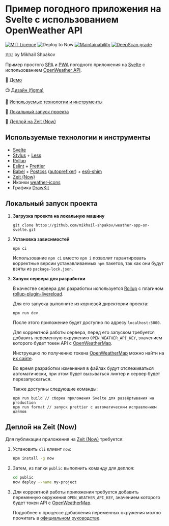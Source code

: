 # Пример погодного приложения на Svelte с использованием OpenWeather API
[![MIT Licence](https://badges.frapsoft.com/os/mit/mit.svg?v=103)](https://opensource.org/licenses/mit-license.php)
![Deploy to Now](https://badgen.net/badge/Deploy%20to%20Now/success/green)
[![Maintainability](https://api.codeclimate.com/v1/badges/b100ee939b868e42c27a/maintainability)](https://codeclimate.com/github/mikhail-shpakov/weather-app-on-svelte/maintainability)
[![DeepScan grade](https://deepscan.io/api/teams/8555/projects/10843/branches/155136/badge/grade.svg)](https://deepscan.io/dashboard#view=project&tid=8555&pid=10843&bid=155136)

:ru: by Mikhail Shpakov

Пример простого [SPA](https://ru.wikipedia.org/wiki/%D0%9E%D0%B4%D0%BD%D0%BE%D1%81%D1%82%D1%80%D0%B0%D0%BD%D0%B8%D1%87%D0%BD%D0%BE%D0%B5_%D0%BF%D1%80%D0%B8%D0%BB%D0%BE%D0%B6%D0%B5%D0%BD%D0%B8%D0%B5)
и [PWA](https://web.dev/progressive-web-apps/) погодного приложения на [Svelte](https://svelte.dev/)
с использованием [OpenWeather API](https://openweathermap.org/api).

:tada: [Демо](https://weather-app-on-svelte.now.sh/)

:tv: [Дизайн (figma)](https://www.figma.com/file/7URoiBEupUXFln3G39hSaI/Weather-app-on-Svelte?node-id=0%3A1)

:hammer: [Используемые технологии и инструменты](#tools)

:wrench: [Локальный запуск проекта](#dev)

:rocket: [Деплой на Zeit (Now)](#deploy)


## <a name="tools"></a>Используемые технологии и инструменты

- [Svelte](https://svelte.dev/)
- [Stylus](https://stylus-lang.com/) + [Less](http://lesscss.org/)
- [Rollup](https://rollupjs.org/)
- [Eslint](https://eslint.org/) + [Prettier](https://prettier.io/)
- [Babel](https://babeljs.io/) +
[Postcss](https://postcss.org/) ([autoprefixer](https://github.com/postcss/autoprefixer)) +
[es6-shim](https://github.com/paulmillr/es6-shim)
- [Zeit (Now)](https://zeit.co/)
- Иконки [weather-icons](https://github.com/erikflowers/weather-icons)
- Графика [DrawKit](https://www.drawkit.io/)

## <a name="dev"></a>Локальный запуск проекта

1. **Загрузка проекта на локальную машину**

    ```
    git clone https://github.com/mikhail-shpakov/weather-app-on-svelte.git
    ```

2. **Установка зависимостей**

    ```
    npm ci
    ```

    Использование `npm ci` вместо `npm i` позволит гарантировать корректные версии устанавливаемых `npm` пакетов,
    так как они будут взяты из `package-lock.json`.  

3. **Запуск сервера для разработки**

    В качестве сервера для разработки используется
    [Rollup](https://rollupjs.org/) с плагином
    [rollup-plugin-livereload](https://github.com/thgh/rollup-plugin-livereload).

    Для его запуска выполните из корневой директории проекта:

    ```
    npm run dev
   ```

    После этого приложение будет доступно по адресу `localhost:5000`.

    Для корректной работы сервера, перед его запуском
    требуется добавить переменную окружению `OPEN_WEATHER_API_KEY`,
    значением которого будет токен API c
    [OpenWeatherMap](https://openweathermap.org/).

    Инструкцию по получению токена [OpenWeatherMap](https://openweathermap.org)
    можно найти на [их сайте](https://openweathermap.org/guide).

    Во время разработки изменения в файлах будут отслеживаться автоматически,
    при этом будет вызываться линтер и сервер будет перезапускаться.

    Также доступны следующие команды:

    ```
    npm run build // сборка приложения Svelte для развёртывания на production
    npm run format // запуск prettier с автоматическим исправлением файлов
    ```


## <a name="deploy">Деплой на Zeit (Now)

Для публикации приложения на [Zeit (Now)](https://zeit.co/) требуется:

1. Установить `cli` клиент `now`:

    ```bash
    npm install -g now
    ```

2. Затем, из папки `public` выполнить команду для деплоя:

    ```bash
    cd public
    now deploy --name my-project
    ```

3. Для корректной работы приложения требуется добавить переменную окружения
`OPEN_WEATHER_API_KEY`, значением которого будет токен API c
[OpenWeatherMap](https://openweathermap.org/).

    Подробнее о процессе добавления переменных окружения можно прочитать
    в [официальном руководстве](https://zeit.co/docs/v2/build-step).
